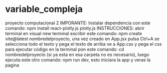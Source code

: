 # variable_compleja
proyecto computacional 2
IMPORANTE: 
Instalar dependencia con este comando: npm install react-plotly.js plotly.js
INSTRUCCIONES:
abrir terminal en visual new terminal escribir este comando: npm create vite@latest nombredelproyecto, una vez creado en App.jsx pulsa Ctrl+A se selecciona todo el texto y pega el texto de arriba ve a App.css y pega el css para ejecutar código en la terminal pon este comando: cd nombredelproyecto (si ya esta en esa carpeta no es necesario), luego ejecuta este otro comando: npm run dev, esto iniciara la app y veras la pagina
